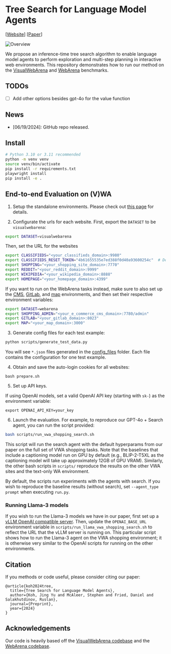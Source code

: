 # Tree Search for Language Model Agents

[<a href="https://jykoh.com/search-agents">Website</a>] 
[<a href="https://jykoh.com/search-agents/paper.pdf">Paper</a>] 

![Overview](media/search_overview.gif)

We propose an inference-time tree search algorithm to enable language model agents to perform exploration and multi-step planning in interactive web environments. This repository demonstrates how to run our method on the [VisualWebArena](https://jykoh.com/vwa) and [WebArena](https://webarena.dev/) benchmarks.

## TODOs
- [ ] Add other options besides gpt-4o for the value function

## News
- [06/19/2024]: GitHub repo released.

## Install
```bash
# Python 3.10 or 3.11 recommended
python -m venv venv
source venv/bin/activate
pip install -r requirements.txt
playwright install
pip install -e .
```

## End-to-end Evaluation on (V)WA
1. Setup the standalone environments.
Please check out [this page](environment_docker/README.md) for details.

2. Configurate the urls for each website.
First, export the `DATASET` to be `visualwebarena`:
```bash
export DATASET=visualwebarena
```
Then, set the URL for the websites

```bash
export CLASSIFIEDS="<your_classifieds_domain>:9980"
export CLASSIFIEDS_RESET_TOKEN="4b61655535e7ed388f0d40a93600254c"  # Default reset token for classifieds site, change if you edited its docker-compose.yml
export SHOPPING="<your_shopping_site_domain>:7770"
export REDDIT="<your_reddit_domain>:9999"
export WIKIPEDIA="<your_wikipedia_domain>:8888"
export HOMEPAGE="<your_homepage_domain>:4399"
```

If you want to run on the WebArena tasks instead, make sure to also set up the [CMS](https://github.com/web-arena-x/webarena/blob/main/environment_docker/README.md#e-commerce-content-management-system-cms), [GitLab](https://github.com/web-arena-x/webarena/blob/main/environment_docker/README.md#gitlab-website), and [map](https://github.com/web-arena-x/webarena/blob/main/environment_docker/README.md#map) environments, and then set their respective environment variables:
```bash
export DATASET=webarena
export SHOPPING_ADMIN="<your_e_commerce_cms_domain>:7780/admin"
export GITLAB="<your_gitlab_domain>:8023"
export MAP="<your_map_domain>:3000"
```

3. Generate config files for each test example:
```bash
python scripts/generate_test_data.py
```
You will see `*.json` files generated in the [config_files](./config_files) folder. Each file contains the configuration for one test example.

4. Obtain and save the auto-login cookies for all websites:
```
bash prepare.sh
```

5. Set up API keys.

If using OpenAI models, set a valid OpenAI API key (starting with `sk-`) as the environment variable:
```
export OPENAI_API_KEY=your_key
```

6. Launch the evaluation. For example, to reproduce our GPT-4o + Search agent, you can run the script provided:

```bash
bash scripts/run_vwa_shopping_search.sh
```

This script will run the search agent with the default hyperparams from our paper on the full set of VWA shopping tasks. Note that the baselines that include a captioning model run on GPU by default (e.g., BLIP-2-T5XL as the captioning model will take up approximately 12GB of GPU VRAM). Similarly, the other bash scripts in `scripts/` reproduce the results on the other VWA sites and the text-only WA environment.

By default, the scripts run experiments with the agents with search. If you wish to reproduce the baseline results (without search), set  `--agent_type  prompt` when executing `run.py`.

### Running Llama-3 models

If you wish to run the Llama-3 models we have in our paper, first set up a [vLLM OpenAI compatible server](https://docs.vllm.ai/en/latest/serving/openai_compatible_server.html). Then, update the `OPENAI_BASE_URL` environment variable in `scripts/run_llama_vwa_shopping_search.sh` to reflect the URL that the vLLM server is running on. This particular script shows how to run the Llama-3 agent on the VWA shopping environment; it is otherwise very similar to the OpenAI scripts for running on the other environments.


## Citation
If you methods or code useful, please consider citing our paper:
```
@article{koh2024tree,
  title={Tree Search for Language Model Agents},
  author={Koh, Jing Yu and McAleer, Stephen and Fried, Daniel and Salakhutdinov, Ruslan},
  journal={Preprint},
  year={2024}
}
```

## Acknowledgements

Our code is heavily based off the <a href="https://github.com/web-arena-x/visualwebarena" target="_blank">VisualWebArena codebase</a> and the <a href="https://github.com/web-arena-x/webarena" target="_blank">WebArena codebase</a>.
